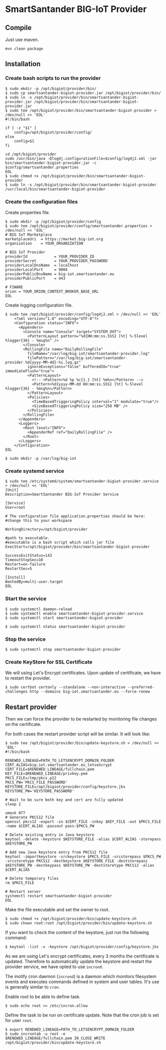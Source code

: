 # SmartSantander BIG-IoT Provider

## Compile

Just use maven.
```
mvn clean package
```

## Installation

### Create bash scripts to run the provider
```
$ sudo mkdir -p /opt/bigiot/provider/bin/
$ sudo cp smartsantander-bigiot-provider.jar /opt/bigiot/provider/bin/
$ sudo ln -s /opt/bigiot/provider/bin/smartsantander-bigiot-provider.jar /opt/bigiot/provider/bin/smartsantander-bigiot-provider.jar
$ sudo tee /opt/bigiot/provider/bin/smartsantander-bigiot-provider > /dev/null << 'EOL'
#!/bin/bash

if [ -z "$1" ]
	config=/opt/bigiot/provider/config/
else 
	config=$1
fi

cd /opt/bigiot/provider
sudo /usr/bin/java -Dlog4j.configurationFile=$config/log4j2.xml -jar bin/smartsantander-bigiot-provider.jar -c $config/smartsantander.properties
EOL
$ sudo chmod +x /opt/bigiot/provider/bin/smartsantander-bigiot-provider
$ sudo ln -s /opt/bigiot/provider/bin/smartsantander-bigiot-provider /usr/local/bin/smartsantander-bigiot-provider 
```

### Create the configuration files
Create properties file.
```
$ sudo mkdir -p /opt/bigiot/provider/config
$ sudo tee /opt/bigiot/provider/config/smartsantander.properties > /dev/null << 'EOL'
# BIG IoT Marketplace
marketplaceUri  = https://market.big-iot.org
organization    = YOUR_ORGANIZATION

# BIG IoT Provider
providerId            = YOUR_PROVIDER_ID
providerSecret        = YOUR_PROVIDER_PASSWORD
providerLocalDnsName  = localhost
providerLocalPort     = 9004
providerPublicDnsName = big-iot.smartsantander.eu
providerPublicPort    = 443

# FIWARE
orion = YOUR_ORION_CONTEXT_BROKER_BASE_URL
EOL
```
Create logging configuration file.
```
$ sudo tee /opt/bigiot/provider/config/log4j2.xml > /dev/null << 'EOL'
    <?xml version="1.0" encoding="UTF-8"?>
    <Configuration status="INFO">
      <Appenders>
        <Console name="Console" target="SYSTEM_OUT">
          <PatternLayout pattern="%d{HH:mm:ss.SSS} [%t] %-5level %logger{36} - %msg%n" />
        </Console>
        <RollingFile name="DailyRollingFile"
          fileName="/var/log/big-iot/smartsantander-provider.log"
          filePattern="/var/log/big-iot/smartsantander-provider.%d{yyyy-MM-dd}-%i.log.gz"
          ignoreExceptions="false" bufferedIO="true" immediateFlush="true">
          <PatternLayout>
            <!-- <Pattern>%d %p %c{1.} [%t] %m%n</Pattern> -->
            <Pattern>%d{yyyy-MM-dd HH:mm:ss.SSS} [%t] %-5level %logger{36} - %msg%n</Pattern>
          </PatternLayout>
          <Policies>
            <TimeBasedTriggeringPolicy interval="1" modulate="true"/>
            <SizeBasedTriggeringPolicy size="250 MB" />
          </Policies>
        </RollingFile>
      </Appenders>
      <Loggers>
        <Root level="INFO">
          <AppenderRef ref="DailyRollingFile" />
        </Root>
      </Loggers>
    </Configuration>
EOL

$ sudo mkdir -p /var/log/big-iot
```
### Create systemd service
```
$ sudo tee /etc/systemd/system/smartsantander-bigiot-provider.service > /dev/null << 'EOL'
[Unit]
Description=SmartSantander BIG-IoT Provider Service

[Service]
User=root

# The configuration file application.properties should be here:
#change this to your workspace

WorkingDirectory=/opt/bigiot/provider

#path to executable. 
#executable is a bash script which calls jar file
ExecStart=/opt/bigiot/provider/bin/smartsantander-bigiot-provider

SuccessExitStatus=143
TimeoutStopSec=10
Restart=on-failure
RestartSec=5

[Install]
WantedBy=multi-user.target
EOL
```

### Start the service
```
$ sudo systemctl daemon-reload
$ sudo systemctl enable smartsantander-bigiot-provider.service
$ sudo systemctl start smartsantander-bigiot-provider

$ sudo systemctl status smartsantander-bigiot-provider
```

### Stop the service
```
$ sudo systemctl stop smartsantander-bigiot-provider
```

### Create KeyStore for SSL Certificate

We will using Let's Encrypt certificates. Upon update of certificate, we have to restart the provider.
```
$ sudo certbot certonly --standalone --non-interactive --preferred-challenges http --domains big-iot.smartsantander.eu --force-renew
```

## Restart provider
Then we can force the provider to be restarted by monitoring file changes on the certificate.

For both cases the restart provider script will be similar. It will look like:

```
$ sudo tee /opt/bigiot/provider/bin/update-keystore.sh > /dev/null << 'EOL'
#!/bin/bash

RENEWED_LINEAGE=PATH_TO_LETSENCRYPT_DOMAIN_FOLDER
CERT_ALIAS=big-iot.smartsantander.eu_letsencrypt
CERT_FILE=$RENEWED_LINEAGE/fullchain.pem
KEY_FILE=$RENEWED_LINEAGE/privkey.pem
PKCS_FILE=/tmp/pkcs.p12
PKCS_PW='PKCS_FILE_PASSWORD'
KEYSTORE_FILE=/opt/bigiot/provider/config/keystore.jks
KEYSTORE_PW='KEYSTORE_PASSWORD'

# Wait to be sure both key and cert are fully updated
sleep 2

umask 077
# Generate PKCS12 file
openssl pkcs12 -export -in $CERT_FILE -inkey $KEY_FILE -out $PKCS_FILE -name $CERT_ALIAS -passout pass:$PKCS_PW

# Delete existing entry in Java keystore
keytool -delete -keystore $KEYSTORE_FILE -alias $CERT_ALIAS -storepass $KEYSTORE_PW

# Add new Java keystore entry from PKCS12 file
keytool -importkeystore -srckeystore $PKCS_FILE -srcstorepass $PKCS_PW -srcstoretype PKCS12 -destkeystore $KEYSTORE_FILE -deststorepass $KEYSTORE_PW -destkeypass $KEYSTORE_PW -deststoretype PKCS12 -alias $CERT_ALIAS

# Delete temporary files
rm $PKCS_FILE

# Restart server
systemctl restart smartsantander-bigiot-provider
EOL
```

Make the file executable and set the owner to root.
```
$ sudo chmod +x /opt/bigiot/provider/bin/update-keystore.sh
$ sudo chown root:root /opt/bigiot/provider/bin/update-keystore.sh
```

If you want to check the content of the keystore, just run the following command:
```
$ keytool -list -v -keystore /opt/bigiot/provider/config/keystore.jks
```

As we are using Let's encrypt certificates, every 3 months the certificate is updated. Therefore to automatically update the keystore and restart the provider service, we have opted to use `incrond`. 

The inotify cron daemon (`incrond`) is a daemon which monitors filesystem events and executes commands defined in system and user tables. It's use is generally similar to `cron`.

Enable root to be able to define task.
```
$ sudo echo root >> /etc/incron.allow
```

Define the task to be run on certificate update. Note that the cron job is set for user `root`.
```
$ export RENEWED_LINEAGE=PATH_TO_LETSENCRYPT_DOMAIN_FOLDER
$ sudo incrontab -u root -e
$RENEWED_LINEAGE/fullchain.pem IN_CLOSE_WRITE /opt/bigiot/provider/bin/update-keystore.sh
```
